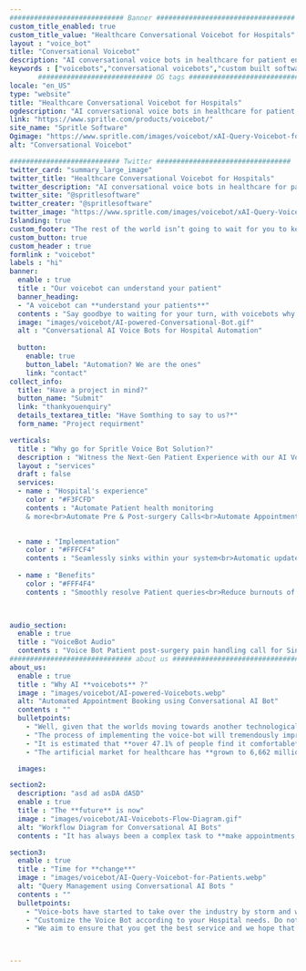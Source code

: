 ```yaml
---
############################ Banner ##################################
custom_title_enabled: true
custom_title_value: "Healthcare Conversational Voicebot for Hospitals"
layout : "voice_bot"
title: "Conversational Voicebot"
description: "AI conversational voice bots in healthcare for patient engagement. Voice assistance in hospitals to help doctors save time and improvise the patient experience."
keywords : ["voicebots","conversational voicebots","custom built software for healthcare","voice assistance","healthcare conversational voicebots for hospitals"]
       ############################ OG tags #################################
locale: "en_US"
type: "website"
title: "Healthcare Conversational Voicebot for Hospitals" 
ogdescription: "AI conversational voice bots in healthcare for patient engagement. Voice assistance in hospitals to help doctors save time and improvise the patient experience."   
link: "https://www.spritle.com/products/voicebot/"
site_name: "Spritle Software"
Ogimage: "https://www.spritle.com/images/voicebot/xAI-Query-Voicebot-for-Patients.png.pagespeed.ic._Eo2HDj5Em.webp" 
alt: "Conversational Voicebot" 

########################### Twitter #################################
twitter_card: "summary_large_image"
twitter_title: "Healthcare Conversational Voicebot for Hospitals"  
twitter_description: "AI conversational voice bots in healthcare for patient engagement. Voice assistance in hospitals to help doctors save time and improvise the patient experience."
twitter_site: "@spritlesoftware"
twitter_creater: "@spritlesoftware"
twitter_image: "https://www.spritle.com/images/voicebot/xAI-Query-Voicebot-for-Patients.png.pagespeed.ic._Eo2HDj5Em.webp" 
Islanding: true
custom_footer: "The rest of the world isn’t going to wait for you to keep up with the **ever-evolving future** so what’s stopping you?"
custom_button: true
custom_header : true
formlink : "voicebot"
labels : "hi"
banner:
  enable : true
  title : "Our voicebot can understand your patient"
  banner_heading:
  - "A voicebot can **understand your patients**"
  contents : "Say goodbye to waiting for your turn, with voicebots why bother! Be it the nurses or immediate healthcare assistance, this voicebot will be at your service."
  image: "images/voicebot/AI-powered-Conversational-Bot.gif"
  alt : "Conversational AI Voice Bots for Hospital Automation"
   
  button:
    enable: true
    button_label: "Automation? We are the ones"
    link: "contact"
collect_info:
  title: "Have a project in mind?"
  button_name: "Submit"
  link: "thankyouenquiry"
  details_textarea_title: "Have Somthing to say to us?*"
  form_name: "Project requirment"

verticals:
  title : "Why go for Spritle Voice Bot Solution?"
  description : "Witness the Next-Gen Patient Experience with our AI Voice Bot."
  layout : "services"
  draft : false
  services:
  - name : "Hospital's experience"
    color : "#F3FCFD"
    contents : "Automate Patient health monitoring
    & more<br>Automate Pre & Post-surgery Calls<br>Automate Appointment Booking"
    

  - name : "Implementation"
    color : "#FFFCF4"
    contents : "Seamlessly sinks within your system<br>Automatic updates at the backend<br> Real-time humanlike support<br>Easy API Integration"
    
  - name : "Benefits"
    color : "#FFF4F4"
    contents : "Smoothly resolve Patient queries<br>Reduce burnouts of your staffs<br>24/7 healthcare assistance </br>Saves your cost up to 80%"
 


audio_section:
  enable : true
  title : "VoiceBot Audio"
  contents : "Voice Bot Patient post-surgery pain handling call for Singapore Eye Hospital"
############################## about us ################################
about_us:
  enable : true
  title : "Why AI **voicebots** ?" 
  image : "images/voicebot/AI-powered-Voicebots.webp"
  alt: "Automated Appointment Booking using Conversational AI Bot"
  contents : ""
  bulletpoints:
    - "Well, given that the worlds moving towards another technological world it’s only natural that the medical field needs to be following in suite."
    - "The process of implementing the voice-bot will tremendously improve the accessibility of the patients and also make the process smoother and streamlined." 
    - "It is estimated that **over 47.1% of people find it comfortable** to make use of a voice-bot than the usual way."
    - "The artificial market for healthcare has **grown to 6,662 million dollars** making it a hugely viable need in today’s lifestyle."

  images:

section2:
  description: "asd ad asDA dASD"
  enable : true
  title : "The **future** is now"
  image : "images/voicebot/AI-Voicebots-Flow-Diagram.gif"
  alt: "Workflow Diagram for Conversational AI Bots"
  contents : "It has always been a complex task to **make appointments, deal with nurses and do regular check-ups** at a hospital, but not anymore.<br/><br/>We at Spritle are there to rush to your rescue by introducing AI Voice Bots.<br/><br/>This would not only speed up the processing in your hospital but also increase efficiency by making all those tasks only one click away from the comfort of your smart devices."

section3:
  enable : true
  title : "Time for **change**"
  image : "images/voicebot/AI-Query-Voicebot-for-Patients.webp"
  alt: "Query Management using Conversational AI Bots "
  contents : ""
  bulletpoints:
    - "Voice-bots have started to take over the industry by storm and we Spritle are going to help you make this process even smoother."
    - "Customize the Voice Bot according to your Hospital needs. Do not worry about the flow, we take care of them for you."
    - "We aim to ensure that you get the best service and we hope that we could play a small yet vital role in Hospital automation."



---
```

